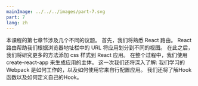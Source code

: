 ```yaml
---
mainImage: ../../../images/part-7.svg
part: 7
lang: zh
---
```


<div class="intro">


<!-- The seventh part of the course touches on several different themes. First, we'll get familiar with React router. React router helps us divide the application into different views that are shown based on the URL in the browser's address bar. After this, we'll look at a few more ways to add CSS-styles to React applications. During the entire course we've used create-react-app to generate the body of our applications. This time we'll take a look under the hood: we'll learn how Webpack works and how we can use it to configure the application ourselves. We shall also have a look on hook-functions and how to define a custom hook. -->
本课程的第七章节涉及几个不同的议题。 首先，我们将熟悉 React 路由。 React路由帮助我们根据浏览器地址栏中的 URL 将应用划分到不同的视图。 在此之后，我们将研究更多的方法添加 css 样式到 React 应用。 在整个过程中，我们使用 create-react-app 来生成应用的主体。 这一次我们还将深入了解: 我们学习的 Webpack 是如何工作的，以及如何使用它来自行配置应用。 我们还将了解Hook函数以及如何定义自己的Hook。

</div>

